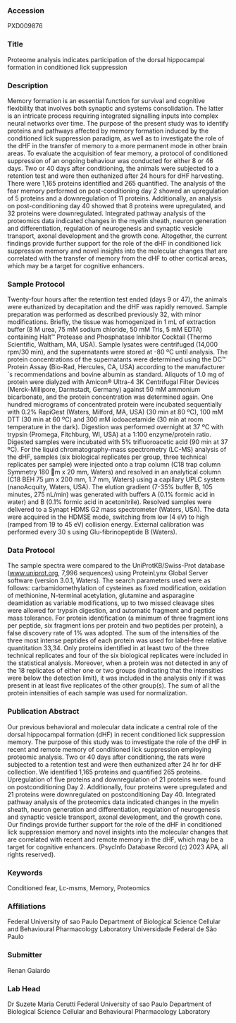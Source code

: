 ### Accession
PXD009876

### Title
Proteome analysis indicates participation of the dorsal hippocampal formation in conditioned lick suppression

### Description
Memory formation is an essential function for survival and cognitive flexibility that involves both synaptic and systems consolidation. The latter is an intricate process requiring integrated signalling inputs into complex neural networks over time. The purpose of the present study was to identify proteins and pathways affected by memory formation induced by the conditioned lick suppression paradigm, as well as to investigate the role of the dHF in the transfer of memory to a more permanent mode in other brain areas. To evaluate the acquisition of fear memory, a protocol of conditioned suppression of an ongoing behaviour was conducted for either 8 or 46 days. Two or 40 days after conditioning, the animals were subjected to a retention test and were then euthanized after 24 hours for dHF harvesting. There were 1,165 proteins identified and 265 quantified. The analysis of the fear memory performed on post-conditioning day 2 showed an upregulation of 5 proteins and a downregulation of 11 proteins. Additionally, an analysis on post-conditioning day 40 showed that 8 proteins were upregulated, and 32 proteins were downregulated. Integrated pathway analysis of the proteomics data indicated changes in the myelin sheath, neuron generation and differentiation, regulation of neurogenesis and synaptic vesicle transport, axonal development and the growth cone. Altogether, the current findings provide further support for the role of the dHF in conditioned lick suppression memory and novel insights into the molecular changes that are correlated with the transfer of memory from the dHF to other cortical areas, which may be a target for cognitive enhancers.

### Sample Protocol
Twenty-four hours after the retention test ended (days 9 or 47), the animals were euthanized by decapitation and the dHF was rapidly removed. Sample preparation was performed as described previously 32, with minor modifications. Briefly, the tissue was homogenized in 1 mL of extraction buffer (8 M urea, 75 mM sodium chloride, 50 mM Tris, 5 mM EDTA) containing Halt™ Protease and Phosphatase Inhibitor Cocktail (Thermo Scientific, Waltham, MA, USA). Sample lysates were centrifuged (14,000 rpm/30 min), and the supernatants were stored at -80 ºC until analysis. The protein concentrations of the supernatants were determined using the DC™ Protein Assay (Bio-Rad, Hercules, CA, USA) according to the manufacturer´s recommendations and bovine albumin as standard. Aliquots of 1.0 mg of protein were dialyzed with Amicon® Ultra-4 3K Centrifugal Filter Devices (Merck-Millipore, Darmstadt, Germany) against 50 mM ammonium bicarbonate, and the protein concentration was determined again. One hundred micrograms of concentrated protein were incubated sequentially with 0.2% RapiGest (Waters, Milford, MA, USA) (30 min at 80 ºC), 100 mM DTT (30 min at 60 ºC) and 300 mM iodoacetamide (30 min at room temperature in the dark). Digestion was performed overnight at 37 ºC with trypsin (Promega, Fitchburg, WI, USA) at a 1:100 enzyme/protein ratio. Digested samples were incubated with 5% trifluoroacetic acid (90 min at 37 ºC). For the liquid chromatography-mass spectrometry (LC-MS) analysis of the dHF, samples (six biological replicates per group, three technical replicates per sample) were injected onto a trap column (C18 trap column Symmetry 180 m x 20 mm, Waters) and resolved in an analytical column (C18 BEH 75 µm x 200 mm, 1.7 mm, Waters) using a capillary UPLC system (nanoAcquity, Waters, USA). The elution gradient (7-35% buffer B, 105 minutes, 275 nL/min) was generated with buffers A (0.1% formic acid in water) and B (0.1% formic acid in acetonitrile). Resolved samples were delivered to a Synapt HDMS G2 mass spectrometer (Waters, USA). The data were acquired in the HDMSE mode, switching from low (4 eV) to high (ramped from 19 to 45 eV) collision energy. External calibration was performed every 30 s using Glu-fibrinopeptide B (Waters).

### Data Protocol
The sample spectra were compared to the UniProtKB/Swiss-Prot database (www.uniprot.org, 7,996 sequences) using ProteinLynx Global Server software (version 3.0.1, Waters). The search parameters used were as follows: carbamidomethylation of cysteines as fixed modification, oxidation of methionine, N-terminal acetylation, glutamine and asparagine deamidation as variable modifications, up to two missed cleavage sites were allowed for trypsin digestion, and automatic fragment and peptide mass tolerance. For protein identification (a minimum of three fragment ions per peptide, six fragment ions per protein and two peptides per protein), a false discovery rate of 1% was adopted. The sum of the intensities of the three most intense peptides of each protein was used for label-free relative quantitation 33,34. Only proteins identified in at least two of the three technical replicates and four of the six biological replicates were included in the statistical analysis. Moreover, when a protein was not detected in any of the 18 replicates of either one or two groups (indicating that the intensities were below the detection limit), it was included in the analysis only if it was present in at least five replicates of the other group(s). The sum of all the protein intensities of each sample was used for normalization.

### Publication Abstract
Our previous behavioral and molecular data indicate a central role of the dorsal hippocampal formation (dHF) in recent conditioned lick suppression memory. The purpose of this study was to investigate the role of the dHF in recent and remote memory of conditioned lick suppression employing proteomic analysis. Two or 40 days after conditioning, the rats were subjected to a retention test and were then euthanized after 24 hr for dHF collection. We identified 1,165 proteins and quantified 265 proteins. Upregulation of five proteins and downregulation of 21 proteins were found on postconditioning Day 2. Additionally, four proteins were upregulated and 21 proteins were downregulated on postconditioning Day 40. Integrated pathway analysis of the proteomics data indicated changes in the myelin sheath, neuron generation and differentiation, regulation of neurogenesis and synaptic vesicle transport, axonal development, and the growth cone. Our findings provide further support for the role of the dHF in conditioned lick suppression memory and novel insights into the molecular changes that are correlated with recent and remote memory in the dHF, which may be a target for cognitive enhancers. (PsycInfo Database Record (c) 2023 APA, all rights reserved).

### Keywords
Conditioned fear, Lc-msms, Memory, Proteomics

### Affiliations
Federal University of sao Paulo Department of Biological Science Cellular and Behavioural Pharmacology Laboratory
Universidade Federal de São Paulo

### Submitter
Renan Gaiardo

### Lab Head
Dr Suzete Maria Cerutti
Federal University of sao Paulo Department of Biological Science Cellular and Behavioural Pharmacology Laboratory


